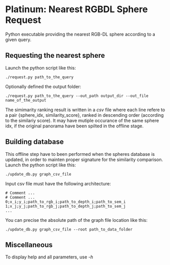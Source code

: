 # Platinum: Nearest RGBDL Sphere Request

Python executable providing the nearest RGB-DL sphere according to a given query.

## Requesting the nearest sphere

Launch the python script like this:
```
./request.py path_to_the_query
```
Optionally defined the output folder:
```
./request.py path_to_the_query --out_path output_dir --out_file name_of_the_output
```
The simimarity ranking result is written in a *csv* file where each line refere to a pair {sphere_idx, similarity_score}, ranked in descending order (according to the similariy score).
It may have mutiple occurance of the same sphere idx, if the original panorama have been spilted in the offline stage.

## Building database

This offline step have to been performed when the spheres database is updated, in order to mainten proper signature for the similarity comparison.
Launch the python script like this:
```
./update_db.py graph_csv_file
```
Input csv file must have the following architecture:
```
# Comment ...
# Comment ...
0;x_i;y_i;path_to_rgb_i;path_to_depth_i;path_to_sem_i
1;x_j;y_j;path_to_rgb_j;path_to_depth_j;path_to_sem_j
...
```
You can precise the absolute path of the graph file location like this:
```
./update_db.py graph_csv_file --root path_to_data_folder
```

## Miscellaneous
To display help and all parameters, use *-h*
